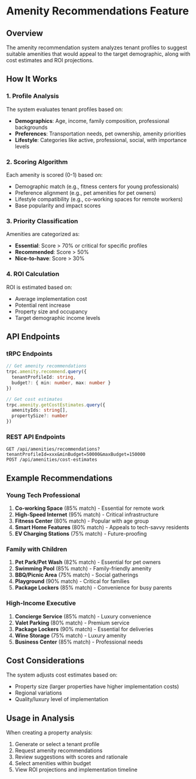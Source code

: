 # Amenity Recommendations Feature

## Overview

The amenity recommendation system analyzes tenant profiles to suggest suitable amenities that would appeal to the target demographic, along with cost estimates and ROI projections.

## How It Works

### 1. Profile Analysis
The system evaluates tenant profiles based on:
- **Demographics**: Age, income, family composition, professional backgrounds
- **Preferences**: Transportation needs, pet ownership, amenity priorities
- **Lifestyle**: Categories like active, professional, social, with importance levels

### 2. Scoring Algorithm
Each amenity is scored (0-1) based on:
- Demographic match (e.g., fitness centers for young professionals)
- Preference alignment (e.g., pet amenities for pet owners)
- Lifestyle compatibility (e.g., co-working spaces for remote workers)
- Base popularity and impact scores

### 3. Priority Classification
Amenities are categorized as:
- **Essential**: Score > 70% or critical for specific profiles
- **Recommended**: Score > 50%
- **Nice-to-have**: Score > 30%

### 4. ROI Calculation
ROI is estimated based on:
- Average implementation cost
- Potential rent increase
- Property size and occupancy
- Target demographic income levels

## API Endpoints

### tRPC Endpoints

```typescript
// Get amenity recommendations
trpc.amenity.recommend.query({
  tenantProfileId: string,
  budget?: { min: number, max: number }
})

// Get cost estimates
trpc.amenity.getCostEstimates.query({
  amenityIds: string[],
  propertySize?: number
})
```

### REST API Endpoints

```
GET /api/amenities/recommendations?tenantProfileId=xxx&minBudget=50000&maxBudget=150000
POST /api/amenities/cost-estimates
```

## Example Recommendations

### Young Tech Professional
1. **Co-working Space** (85% match) - Essential for remote work
2. **High-Speed Internet** (95% match) - Critical infrastructure
3. **Fitness Center** (80% match) - Popular with age group
4. **Smart Home Features** (80% match) - Appeals to tech-savvy residents
5. **EV Charging Stations** (75% match) - Future-proofing

### Family with Children
1. **Pet Park/Pet Wash** (82% match) - Essential for pet owners
2. **Swimming Pool** (85% match) - Family-friendly amenity
3. **BBQ/Picnic Area** (75% match) - Social gatherings
4. **Playground** (90% match) - Critical for families
5. **Package Lockers** (85% match) - Convenience for busy parents

### High-Income Executive
1. **Concierge Service** (85% match) - Luxury convenience
2. **Valet Parking** (80% match) - Premium service
3. **Package Lockers** (90% match) - Essential for deliveries
4. **Wine Storage** (75% match) - Luxury amenity
5. **Business Center** (85% match) - Professional needs

## Cost Considerations

The system adjusts cost estimates based on:
- Property size (larger properties have higher implementation costs)
- Regional variations
- Quality/luxury level of implementation

## Usage in Analysis

When creating a property analysis:
1. Generate or select a tenant profile
2. Request amenity recommendations
3. Review suggestions with scores and rationale
4. Select amenities within budget
5. View ROI projections and implementation timeline